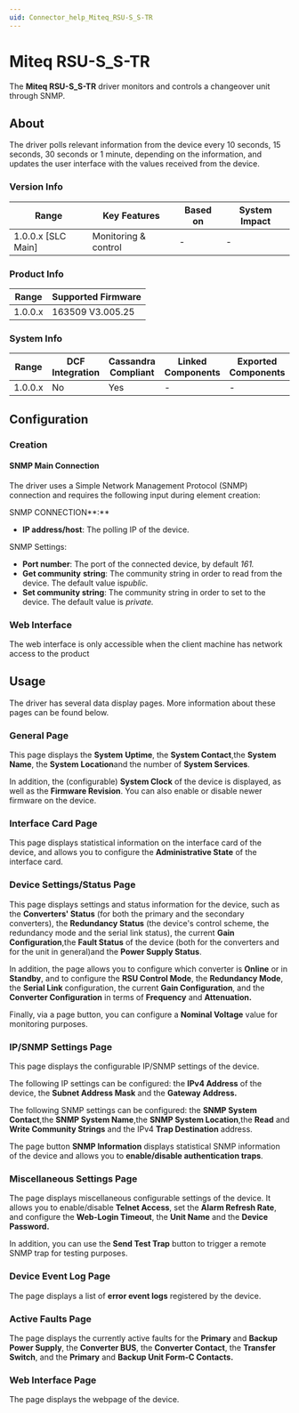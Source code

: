 ```yaml
---
uid: Connector_help_Miteq_RSU-S_S-TR
---
```


# Miteq RSU-S_S-TR

The **Miteq RSU-S_S-TR** driver monitors and controls a changeover unit through SNMP.

## About

The driver polls relevant information from the device every 10 seconds, 15 seconds, 30 seconds or 1 minute, depending on the information, and updates the user interface with the values received from the device.

### Version Info

| **Range**            | **Key Features**     | **Based on** | **System Impact** |
|----------------------|----------------------|--------------|-------------------|
| 1.0.0.x \[SLC Main\] | Monitoring & control | \-           | \-                |

### Product Info

| **Range** | **Supported Firmware** |
|-----------|------------------------|
| 1.0.0.x   | 163509 V3.005.25       |

### System Info

| **Range** | **DCF Integration** | **Cassandra Compliant** | **Linked Components** | **Exported Components** |
|-----------|---------------------|-------------------------|-----------------------|-------------------------|
| 1.0.0.x   | No                  | Yes                     | \-                    | \-                      |

## Configuration

### Creation

#### SNMP Main Connection

The driver uses a Simple Network Management Protocol (SNMP) connection and requires the following input during element creation:

SNMP CONNECTION**:**

- **IP address/host**: The polling IP of the device.

SNMP Settings:

- **Port number**: The port of the connected device, by default *161.*
- **Get community** **string**: The community string in order to read from the device. The default value is*public.*
- **Set community string**: The community string in order to set to the device. The default value is *private.*

### Web Interface

The web interface is only accessible when the client machine has network access to the product

## Usage

The driver has several data display pages. More information about these pages can be found below.

### General Page

This page displays the **System** **Uptime**, the **System Contact**,the **System** **Name**, the **System** **Location**and the number of **System Services**.

In addition, the (configurable) **System Clock** of the device is displayed, as well as the **Firmware Revision**. You can also enable or disable newer firmware on the device.

### Interface Card Page

This page displays statistical information on the interface card of the device, and allows you to configure the **Administrative State** of the interface card.

### Device Settings/Status Page

This page displays settings and status information for the device, such as the **Converters' Status** (for both the primary and the secondary converters), the **Redundancy Status** (the device's control scheme, the redundancy mode and the serial link status), the current **Gain Configuration**,the **Fault Status** of the device (both for the converters and for the unit in general)and the **Power Supply Status**.

In addition, the page allows you to configure which converter is **Online** or in **Standby**, and to configure the **RSU Control Mode**, the **Redundancy Mode**, the **Serial Link** configuration, the current **Gain Configuration**, and the **Converter Configuration** in terms of **Frequency** and **Attenuation.**

Finally, via a page button, you can configure a **Nominal Voltage** value for monitoring purposes.

### IP/SNMP Settings Page

This page displays the configurable IP/SNMP settings of the device.

The following IP settings can be configured: the **IPv4 Address** of the device, the **Subnet Address Mask** and the **Gateway Address.**

The following SNMP settings can be configured: the **SNMP System Contact**,the **SNMP System Name**,the **SNMP System Location**,the **Read** and **Write Community Strings** and the IPv4 **Trap Destination** address.

The page button **SNMP Information** displays statistical SNMP information of the device and allows you to **enable/disable authentication traps**.

### Miscellaneous Settings Page

The page displays miscellaneous configurable settings of the device. It allows you to enable/disable **Telnet Access**, set the **Alarm Refresh Rate**, and configure the **Web-Login Timeout**, the **Unit Name** and the **Device Password.**

In addition, you can use the **Send Test Trap** button to trigger a remote SNMP trap for testing purposes.

### Device Event Log Page

The page displays a list of **error event logs** registered by the device.

### Active Faults Page

The page displays the currently active faults for the **Primary** and **Backup Power Supply**, the **Converter BUS**, the **Converter Contact**, the **Transfer Switch**, and the **Primary** and **Backup Unit Form-C Contacts.**

### Web Interface Page

The page displays the webpage of the device.
